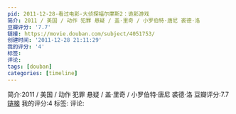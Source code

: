 ```yaml
---
pid: 2011-12-28-看过电影-大侦探福尔摩斯2：诡影游戏
简介: 2011 / 美国 / 动作 犯罪 悬疑 / 盖·里奇 / 小罗伯特·唐尼 裘德·洛
豆瓣评分: '7.7'
链接: https://movie.douban.com/subject/4051753/
创建时间: '2011-12-28 21:11:29'
我的评分: '4'
标签:
评论:
tags: [douban]
categories: [timeline]
---
```

简介:2011 / 美国 / 动作 犯罪 悬疑 / 盖·里奇 / 小罗伯特·唐尼 裘德·洛
豆瓣评分:7.7
[链接](https://movie.douban.com/subject/4051753/)
我的评分:4
标签:
评论:
